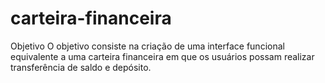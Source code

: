 # carteira-financeira
Objetivo  O objetivo consiste na criação de uma interface funcional equivalente a uma carteira financeira em  que os usuários possam realizar transferência de saldo e depósito.
